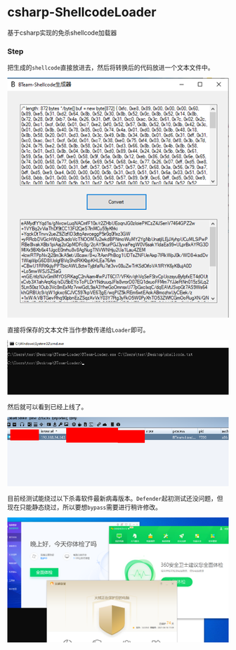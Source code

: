 # csharp-ShellcodeLoader
基于csharp实现的免杀shellcode加载器


### Step

把生成的`shellcode`直接放进去，然后将转换后的代码放进一个文本文件中。

![](https://github.com/AirEvan/csharp-ShellcodeLoader/blob/main/images/image1.png)  
  
直接将保存的文本文件当作参数传递给`Loader`即可。

![](https://github.com/AirEvan/csharp-ShellcodeLoader/blob/main/images/image2.png)  

然后就可以看到已经上线了。

![](https://github.com/AirEvan/csharp-ShellcodeLoader/blob/main/images/image3.png)

目前经测试能绕过以下杀毒软件最新病毒版本。`Defender`起初测试还没问题，但现在只能静态绕过，所以要想`bypass`需要进行稍许修改。

![](https://github.com/AirEvan/csharp-ShellcodeLoader/blob/main/images/image4.png)